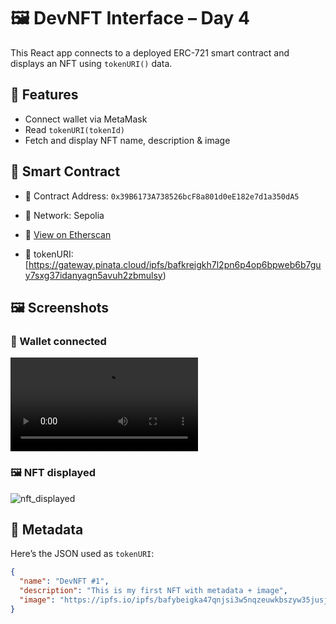 # 🖼️ DevNFT Interface – Day 4

This React app connects to a deployed ERC-721 smart contract and displays an NFT using `tokenURI()` data.

## 🧩 Features

- Connect wallet via MetaMask
- Read `tokenURI(tokenId)`
- Fetch and display NFT name, description & image

## 🧪 Smart Contract

- 📍 Contract Address: `0x39B6173A738526bcF8a801d0eE182e7d1a350dA5` 
- 🧠 Network: Sepolia 
- 🔗 [View on Etherscan](https://sepolia.etherscan.io/address/0x39B6173A738526bcF8a801d0eE182e7d1a350dA5)

- 🔗 tokenURI: [https://gateway.pinata.cloud/ipfs/bafkreigkh7l2pn6p4op6bpweb6b7guy7sxg37idanyagn5avuh2zbmulsy)

## 🖼 Screenshots

### 🔌 Wallet connected
![connected](./screenshots/video.mp4)

### 🖼 NFT displayed
![nft_displayed](./screenshots/nft_displayed.png)

## 🧠 Metadata

Here’s the JSON used as `tokenURI`:

```json
{
  "name": "DevNFT #1",
  "description": "This is my first NFT with metadata + image",
  "image": "https://ipfs.io/ipfs/bafybeigka47qnjsi3w5nqzeuwkbszyw35jusjludneohsbo7zbrf7u2z6a"
}

